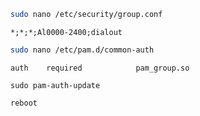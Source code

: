 ```bash
sudo nano /etc/security/group.conf
```

```
*;*;*;Al0000-2400;dialout 
```
 
```bash
sudo nano /etc/pam.d/common-auth
```

```
auth	required			pam_group.so 
```
 
```
sudo pam-auth-update 
```
 
```
reboot
```